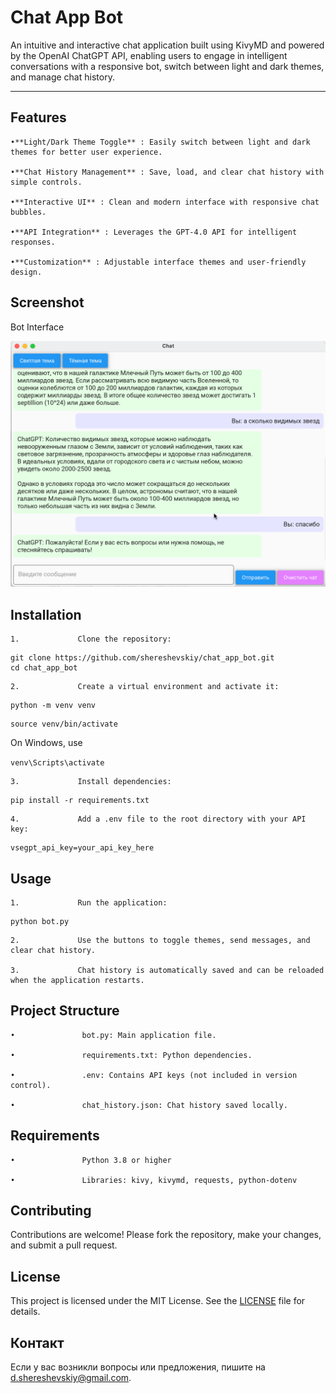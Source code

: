# **Chat App Bot**

An intuitive and interactive chat application built using KivyMD and powered by the OpenAI ChatGPT API, enabling users to engage in intelligent conversations with a responsive bot, switch between light and dark themes, and manage chat history.

---

## **Features**

    •**Light/Dark Theme Toggle** : Easily switch between light and dark themes for better user experience.

    •**Chat History Management** : Save, load, and clear chat history with simple controls.

    •**Interactive UI** : Clean and modern interface with responsive chat bubbles.

    •**API Integration** : Leverages the GPT-4.0 API for intelligent responses.

    •**Customization** : Adjustable interface themes and user-friendly design.

## **Screenshot**

Bot Interface

![Bot Interface](interface.png "Bot Interface")

## **Installation**

    1.             Clone the repository:

```
git clone https://github.com/shereshevskiy/chat_app_bot.git
cd chat_app_bot
```


    2.             Create a virtual environment and activate it:

```
python -m venv venv
```

```
source venv/bin/activate  
```

On Windows, use

`venv\Scripts\activate`

    3.             Install dependencies:

```
pip install -r requirements.txt
```

    4.             Add a .env file to the root directory with your API key:

```
vsegpt_api_key=your_api_key_here
```

## **Usage**

    1.             Run the application:

```
python bot.py
```

    2.             Use the buttons to toggle themes, send messages, and clear chat history.

    3.             Chat history is automatically saved and can be reloaded when the application restarts.

## **Project Structure**

    •               bot.py: Main application file.

    •               requirements.txt: Python dependencies.

    •               .env: Contains API keys (not included in version control).

    •               chat_history.json: Chat history saved locally.

## **Requirements**

    •               Python 3.8 or higher

    •               Libraries: kivy, kivymd, requests, python-dotenv

## **Contributing**

Contributions are welcome! Please fork the repository, make
your changes, and submit a pull request.

## **License**

This project is licensed under the MIT License. See the [LICENSE](LICENSE) file for details.

## **Контакт**

Если у вас возникли вопросы или предложения, пишите на [d.shereshevskiy@gmail.com](mailto:d.shereshevskiy@gmail.com).
